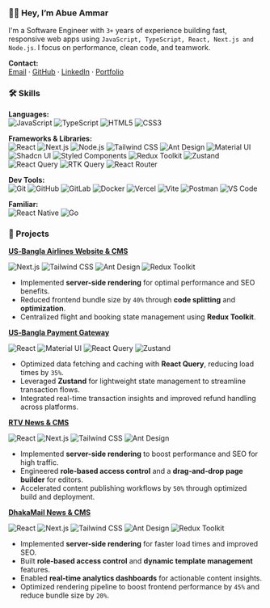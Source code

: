 ### 👋🏼 Hey, I’m Abue Ammar

I'm a Software Engineer with `3+` years of experience building fast, responsive web apps using `JavaScript, TypeScript, React, Next.js and Node.js`. I focus on performance, clean code, and teamwork.

**Contact:**  
[Email](mailto:iabueammar@gmail.com) · [GitHub](https://github.com/abue-ammar) · [LinkedIn](https://linkedin.com/in/abue-ammar) · [Portfolio](https://abue-ammar.me)


### 🛠️ Skills

**Languages:**  
![JavaScript](https://img.shields.io/badge/-JavaScript-F7DF1E?logo=javascript&logoColor=000) ![TypeScript](https://img.shields.io/badge/-TypeScript-3178C6?logo=typescript&logoColor=fff) ![HTML5](https://img.shields.io/badge/-HTML5-E34F26?logo=html5&logoColor=fff) ![CSS3](https://img.shields.io/badge/-CSS3-1572B6?logo=css3&logoColor=fff)

**Frameworks & Libraries:**  
![React](https://img.shields.io/badge/-React-20232A?logo=react&logoColor=61DAFB) ![Next.js](https://img.shields.io/badge/-Next.js-000000?logo=next.js&logoColor=fff) ![Node.js](https://img.shields.io/badge/-Node.js-339933?logo=node.js&logoColor=fff) ![Tailwind CSS](https://img.shields.io/badge/-Tailwind_CSS-38B2AC?logo=tailwind-css&logoColor=fff) ![Ant Design](https://img.shields.io/badge/-Ant_Design-0170FE?logo=ant-design&logoColor=fff) ![Material UI](https://img.shields.io/badge/-Material_UI-0081CB?logo=mui&logoColor=fff) ![Shadcn UI](https://img.shields.io/badge/-Shadcn_UI-EC4899?logo=shadcn&logoColor=fff) ![Styled Components](https://img.shields.io/badge/-Styled_Components-DB7093?logo=styled-components&logoColor=fff) ![Redux Toolkit](https://img.shields.io/badge/-Redux_Toolkit-764ABC?logo=redux&logoColor=fff) ![Zustand](https://img.shields.io/badge/-Zustand-000000?logo=zustand&logoColor=fff) ![React Query](https://img.shields.io/badge/-React_Query-FF4154?logo=react-query&logoColor=fff) ![RTK Query](https://img.shields.io/badge/-RTK_Query-764ABC?logo=redux&logoColor=fff) ![React Router](https://img.shields.io/badge/-React_Router-CA4245?logo=react-router&logoColor=fff)

**Dev Tools:**  
![Git](https://img.shields.io/badge/-Git-F05032?logo=git&logoColor=fff) ![GitHub](https://img.shields.io/badge/-GitHub-181717?logo=github&logoColor=fff) ![GitLab](https://img.shields.io/badge/-GitLab-FC6D26?logo=gitlab&logoColor=fff) ![Docker](https://img.shields.io/badge/-Docker-2496ED?logo=docker&logoColor=fff) ![Vercel](https://img.shields.io/badge/-Vercel-000000?logo=vercel&logoColor=fff) ![Vite](https://img.shields.io/badge/-Vite-646CFF?logo=vite&logoColor=fff) ![Postman](https://img.shields.io/badge/-Postman-FF6C37?logo=postman&logoColor=fff) ![VS Code](https://img.shields.io/badge/-VS_Code-007ACC?logo=visual-studio-code&logoColor=fff)

**Familiar:**  
![React Native](https://img.shields.io/badge/-React_Native-20232A?logo=react&logoColor=61DAFB) ![Go](https://img.shields.io/badge/-Go-00ADD8?logo=go&logoColor=fff)


### 🚀 Projects

**[US‑Bangla Airlines Website & CMS](https://usbair.com)**  

![Next.js](https://img.shields.io/badge/Next.js-black?logo=next.js&logoColor=white) ![Tailwind CSS](https://img.shields.io/badge/Tailwind_CSS-06B6D4?logo=tailwindcss&logoColor=white) ![Ant Design](https://img.shields.io/badge/Ant_Design-0170FE?logo=ant-design&logoColor=white) ![Redux Toolkit](https://img.shields.io/badge/Redux_Toolkit-764ABC?logo=redux&logoColor=white)
- Implemented **server-side rendering** for optimal performance and SEO benefits.  
- Reduced frontend bundle size by ``40%`` through **code splitting** and **optimization**.  
- Centralized flight and booking state management using **Redux Toolkit**.

**[US‑Bangla Payment Gateway](https://)**  

![React](https://img.shields.io/badge/React-20232A?logo=react&logoColor=61DAFB) ![Material UI](https://img.shields.io/badge/MUI-007FFF?logo=mui&logoColor=white) ![React Query](https://img.shields.io/badge/React_Query-FF4154?logo=react-query&logoColor=white) ![Zustand](https://img.shields.io/badge/-Zustand-000000?logo=zustand&logoColor=fff)
- Optimized data fetching and caching with **React Query**, reducing load times by ``35%``.  
- Leveraged **Zustand** for lightweight state management to streamline transaction flows.  
- Integrated real-time transaction insights and improved refund handling across platforms.

**[RTV News & CMS](https://www.rtvonline.com/)**  

![React](https://img.shields.io/badge/React-20232A?logo=react&logoColor=61DAFB) ![Next.js](https://img.shields.io/badge/Next.js-black?logo=next.js&logoColor=white) ![Tailwind CSS](https://img.shields.io/badge/Tailwind_CSS-06B6D4?logo=tailwindcss&logoColor=white) ![Ant Design](https://img.shields.io/badge/Ant_Design-0170FE?logo=ant-design&logoColor=white) 
- Implemented **server-side rendering** to boost performance and SEO for high traffic.  
- Engineered **role‑based access control** and a **drag‑and‑drop page builder** for editors.  
- Accelerated content publishing workflows by ``50%`` through optimized build and deployment.

**[DhakaMail News & CMS](https://dhakamail.com/)**  

![React](https://img.shields.io/badge/React-20232A?logo=react&logoColor=61DAFB) ![Next.js](https://img.shields.io/badge/Next.js-black?logo=next.js&logoColor=white) ![Tailwind CSS](https://img.shields.io/badge/Tailwind_CSS-06B6D4?logo=tailwindcss&logoColor=white) ![Ant Design](https://img.shields.io/badge/Ant_Design-0170FE?logo=ant-design&logoColor=white) ![Redux Toolkit](https://img.shields.io/badge/Redux_Toolkit-764ABC?logo=redux&logoColor=white) 
- Implemented **server-side rendering** for faster load times and improved SEO.  
- Built **role‑based access control** and **dynamic template management** features.  
- Enabled **real‑time analytics dashboards** for actionable content insights.  
- Optimized rendering pipeline to boost frontend performance by ``45%`` and reduce bundle size by ``20%``.
